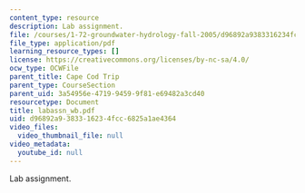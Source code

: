 ```yaml
---
content_type: resource
description: Lab assignment.
file: /courses/1-72-groundwater-hydrology-fall-2005/d96892a9383316234fcc6825a1ae4364_labassn_wb.pdf
file_type: application/pdf
learning_resource_types: []
license: https://creativecommons.org/licenses/by-nc-sa/4.0/
ocw_type: OCWFile
parent_title: Cape Cod Trip
parent_type: CourseSection
parent_uid: 3a54956e-4719-9459-9f81-e69482a3cd40
resourcetype: Document
title: labassn_wb.pdf
uid: d96892a9-3833-1623-4fcc-6825a1ae4364
video_files:
  video_thumbnail_file: null
video_metadata:
  youtube_id: null
---
```

Lab assignment.